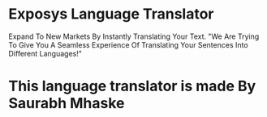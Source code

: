
# Exposys Language Translator

Expand To New Markets By Instantly
Translating Your Text.
"We Are Trying To Give You A Seamless
Experience Of Translating
Your Sentences Into Different Languages!"


# This language translator is made By Saurabh Mhaske

